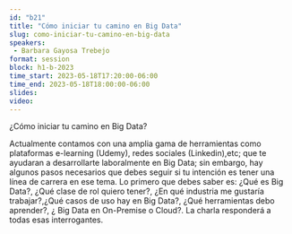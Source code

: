 ```yaml
---
id: "b21"
title: "Cómo iniciar tu camino en Big Data"
slug: como-iniciar-tu-camino-en-big-data
speakers:
 - Barbara Gayosa Trebejo
format: session
block: h1-b-2023
time_start: 2023-05-18T17:20:00-06:00
time_end: 2023-05-18T18:00:00-06:00
slides: 
video: 
---
```


¿Cómo iniciar tu camino en Big Data?

Actualmente contamos con una amplia gama de herramientas como plataformas e-learning (Udemy), redes sociales (Linkedin),etc; que te ayudaran a desarrollarte laboralmente en Big Data; sin embargo, hay algunos pasos necesarios que debes seguir si tu intención es tener una línea de carrera en ese tema. Lo primero que debes saber es: ¿Qué es Big Data?, ¿Qué clase de rol quiero tener?, ¿En qué industria me gustaría trabajar?,¿Qué casos de uso hay en Big Data?, ¿Qué herramientas debo aprender?, ¿ Big Data en On-Premise o Cloud?. La charla responderá a todas esas interrogantes.